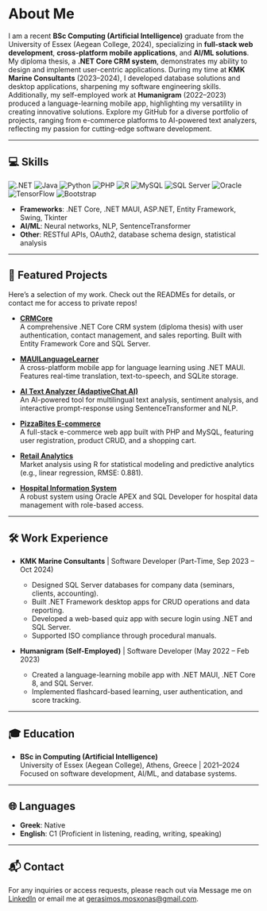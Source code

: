 # About Me

I am a recent **BSc Computing (Artificial Intelligence)** graduate from the University of Essex (Aegean College, 2024), specializing in **full-stack web development**, **cross-platform mobile applications**, and **AI/ML solutions**. My diploma thesis, a **.NET Core CRM system**, demonstrates my ability to design and implement user-centric applications. During my time at **KMK Marine Consultants** (2023–2024), I developed database solutions and desktop applications, sharpening my software engineering skills. Additionally, my self-employed work at **Humanigram** (2022–2023) produced a language-learning mobile app, highlighting my versatility in creating innovative solutions. Explore my GitHub for a diverse portfolio of projects, ranging from e-commerce platforms to AI-powered text analyzers, reflecting my passion for cutting-edge software development.

---

## 💻 Skills

![.NET](https://img.shields.io/badge/.NET-512BD4?logo=dotnet&logoColor=white)
![Java](https://img.shields.io/badge/Java-007396?logo=java&logoColor=white)
![Python](https://img.shields.io/badge/Python-3776AB?logo=python&logoColor=white)
![PHP](https://img.shields.io/badge/PHP-777BB4?logo=php&logoColor=white)
![R](https://img.shields.io/badge/R-276DC3?logo=r&logoColor=white)
![MySQL](https://img.shields.io/badge/MySQL-4479A1?logo=mysql&logoColor=white)
![SQL Server](https://img.shields.io/badge/SQL%20Server-CC2927?logo=microsoftsqlserver&logoColor=white)
![Oracle](https://img.shields.io/badge/Oracle-F80000?logo=oracle&logoColor=white)
![TensorFlow](https://img.shields.io/badge/TensorFlow-FF6F00?logo=tensorflow&logoColor=white)
![Bootstrap](https://img.shields.io/badge/Bootstrap-7952B3?logo=bootstrap&logoColor=white)

- **Frameworks**: .NET Core, .NET MAUI, ASP.NET, Entity Framework, Swing, Tkinter
- **AI/ML**: Neural networks, NLP, SentenceTransformer
- **Other**: RESTful APIs, OAuth2, database schema design, statistical analysis

---

## 🌟 Featured Projects

Here’s a selection of my work. Check out the READMEs for details, or contact me for access to private repos!

- **[CRMCore](https://github.com/Gmoschonas/Gmoschonas/blob/main/CRMCore/Readme.md)**  
  A comprehensive .NET Core CRM system (diploma thesis) with user authentication, contact management, and sales reporting. Built with Entity Framework Core and SQL Server.

- **[MAUILanguageLearner](https://github.com/Gmoschonas/Gmoschonas/blob/main/MAUILanguageLearner/README.md)**  
  A cross-platform mobile app for language learning using .NET MAUI. Features real-time translation, text-to-speech, and SQLite storage.

- **[AI Text Analyzer (AdaptiveChat AI)](https://github.com/Gmoschonas/Gmoschonas/blob/main/AITextAnalyzer/README.md)**  
  An AI-powered tool for multilingual text analysis, sentiment analysis, and interactive prompt-response using SentenceTransformer and NLP.

- **[PizzaBites E-commerce](https://github.com/Gmoschonas/Gmoschonas/blob/main/PizzaBites/Readme.md)**  
  A full-stack e-commerce web app built with PHP and MySQL, featuring user registration, product CRUD, and a shopping cart.

- **[Retail Analytics](https://github.com/Gmoschonas/Gmoschonas/blob/main/Market-Analysis-R/README.md)**  
  Market analysis using R for statistical modeling and predictive analytics (e.g., linear regression, RMSE: 0.881).

- **[Hospital Information System](https://github.com/Gmoschonas/Gmoschonas/blob/main/Hospital%20Information%20System%20Oracle%20APEX/README.md)**  
  A robust system using Oracle APEX and SQL Developer for hospital data management with role-based access.

---

## 🛠️ Work Experience

- **KMK Marine Consultants** | Software Developer (Part-Time, Sep 2023 – Oct 2024)  
  - Designed SQL Server databases for company data (seminars, clients, accounting).  
  - Built .NET Framework desktop apps for CRUD operations and data reporting.  
  - Developed a web-based quiz app with secure login using .NET and SQL Server.  
  - Supported ISO compliance through procedural manuals.

- **Humanigram (Self-Employed)** | Software Developer (May 2022 – Feb 2023)  
  - Created a language-learning mobile app with .NET MAUI, .NET Core 8, and SQL Server.  
  - Implemented flashcard-based learning, user authentication, and score tracking.

---

## 🎓 Education

- **BSc in Computing (Artificial Intelligence)**  
  University of Essex (Aegean College), Athens, Greece | 2021–2024  
  Focused on software development, AI/ML, and database systems.

---

## 🌐 Languages

- **Greek**: Native
- **English**: C1 (Proficient in listening, reading, writing, speaking)

---

## 📬 Contact

For any inquiries or access requests, please reach out via Message me on [LinkedIn](https://www.linkedin.com/in/gmoschonas/) or email me at [gerasimos.mosxonas@gmail.com](mailto:gerasimos.mosxonas@gmail.com). 
